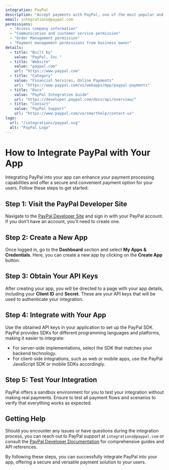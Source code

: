 ```yaml
---
integration: PayPal
description: "Accept payments with PayPal, one of the most popular and secure payment platforms globally. "
email: integrations@paypal.com
permissions:
  - "Access company information"
  - "Communication and customer service permission"
  - "Order Management permission"
  - "Payment management permissions from business owner"
details:
  - title: "Built by"
    value: "PayPal, Inc."
  - title: "Website"
    value: "paypal.com"
    url: "https://www.paypal.com"
  - title: "Category"
    value: "Financial Services, Online Payments"
    url: "https://www.paypal.com/us/webapps/mpp/paypal-payments"
  - title: "Docs"
    value: "PayPal Integration Guide"
    url: "https://developer.paypal.com/docs/api/overview/"
  - title: "Contact"
    value: "PayPal Support"
    url: "https://www.paypal.com/us/smarthelp/contact-us"
logo:
  url: "/integrations/paypal.svg"
  alt: "PayPal Logo"
---
```


# How to Integrate PayPal with Your App

Integrating PayPal into your app can enhance your payment processing capabilities and offer a secure and convenient payment option for your users. Follow these steps to get started:

## Step 1: Visit the PayPal Developer Site

Navigate to the [PayPal Developer Site](https://developer.paypal.com/) and sign in with your PayPal account. If you don't have an account, you'll need to create one.

## Step 2: Create a New App

Once logged in, go to the **Dashboard** section and select **My Apps & Credentials**. Here, you can create a new app by clicking on the **Create App** button.

## Step 3: Obtain Your API Keys

After creating your app, you will be directed to a page with your app details, including your **Client ID** and **Secret**. These are your API keys that will be used to authenticate your integration.

## Step 4: Integrate with Your App

Use the obtained API keys in your application to set up the PayPal SDK. PayPal provides SDKs for different programming languages and platforms, making it easier to integrate:

- For server-side implementations, select the SDK that matches your backend technology.
- For client-side integrations, such as web or mobile apps, use the PayPal JavaScript SDK or mobile SDKs accordingly.

## Step 5: Test Your Integration

PayPal offers a sandbox environment for you to test your integration without making real payments. Ensure to test all payment flows and scenarios to verify that everything works as expected.

## Getting Help

Should you encounter any issues or have questions during the integration process, you can reach out to PayPal support at `integrations@paypal.com` or consult the [PayPal Developer Documentation](https://developer.paypal.com/docs/) for comprehensive guides and API references.

By following these steps, you can successfully integrate PayPal into your app, offering a secure and versatile payment solution to your users.



